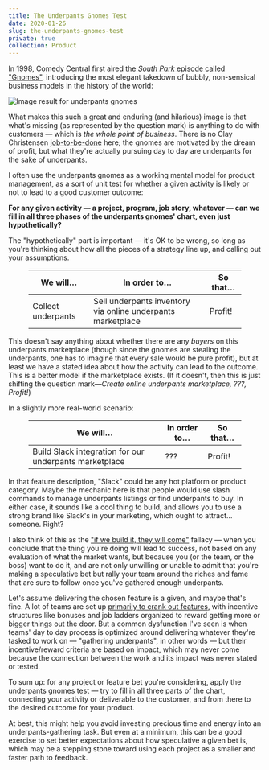 ```yaml
---
title: The Underpants Gnomes Test
date: 2020-01-26
slug: the-underpants-gnomes-test
private: true
collection: Product
---
```


In 1998, Comedy Central first aired <a href="https://en.wikipedia.org/wiki/Gnomes_(South_Park)">the <em>South Park</em> episode called "Gnomes"</a>, introducing the most elegant takedown of bubbly, non-sensical business models in the history of the world:

![Image result for underpants gnomes](https://thumbor.forbes.com/thumbor/1280x868/https%3A%2F%2Fblogs-images.forbes.com%2Fthumbnails%2Fblog_1022%2Fpt_1022_786_o.jpg%3Ft%3D1310654119)

What makes this such a great and enduring (and hilarious) image is that what's missing (as represented by the question mark) is anything to do with customers — which is <em>the whole point of business</em>. There is no Clay Christensen <a href="https://hbr.org/2016/09/know-your-customers-jobs-to-be-done">job-to-be-done</a> here; the gnomes are motivated by the dream of profit, but what they're actually pursuing day to day are underpants for the sake of underpants.

I often use the underpants gnomes as a working mental model for product management, as a sort of unit test for whether a given activity is likely or not to lead to a good customer outcome:

<strong>For any given activity — a project, program, job story, whatever — can we fill in all three phases of the underpants gnomes' chart, even just hypothetically?</strong>

The "hypothetically" part is important — it's OK to be wrong, so long as you're thinking about how all the pieces of a strategy line up, and calling out your assumptions.

<figure class="wp-block-table"><table><thead><tr><th>We will…</th><th>In order to…</th><th>So that…</th></tr></thead><tbody><tr><td>Collect underpants</td><td>Sell underpants inventory via online underpants marketplace</td><td>Profit!</td></tr></tbody></table></figure>

This doesn't say anything about whether there are any <em>buyers</em> on this underpants marketplace (though since the gnomes are stealing the underpants, one has to imagine that every sale would be pure profit), but at least we have a stated idea about how the activity can lead to the outcome. This is a better model if the marketplace exists. (If it doesn't, then this is just shifting the question mark—<em>Create online underpants marketplace, ???, Profit!</em>)

In a slightly more real-world scenario:

<figure class="wp-block-table"><table><thead><tr><th>We will…</th><th>In order to…</th><th>So that…</th></tr></thead><tbody><tr><td>Build Slack integration for our underpants marketplace</td><td>???</td><td>Profit!</td></tr></tbody></table></figure>

In that feature description, "Slack" could be any hot platform or product category. Maybe the mechanic here is that people would use slash commands to manage underpants listings or find underpants to buy. In either case, it sounds like a cool thing to build, and allows you to use a strong brand like Slack's in your marketing, which ought to attract… someone. Right?

I also think of this as the <a href="https://coachingforleaders.com/podcast/if-you-build-it-they-will-come/">"if we build it, they will come"</a> fallacy — when you conclude that the thing you're doing will lead to success, not based on any evaluation of what the market wants, but because you (or the team, or the boss) want to do it, and are not only unwilling or unable to admit that you're making a speculative bet but rally your team around the riches and fame that are sure to follow once you've gathered enough underpants.

Let's assume delivering the chosen feature is a given, and maybe that's fine. A lot of teams are set up <a href="https://cutle.fish/blog/12-signs-youre-working-in-a-feature-factory">primarily to crank out features</a>, with incentive structures like bonuses and job ladders organized to reward getting more or bigger things out the door. But a common dysfunction I've seen is when teams' day to day process is optimized around delivering whatever they're tasked to work on — "gathering underpants", in other words — but their incentive/reward criteria are based on impact, which may never come because the connection between the work and its impact was never stated or tested.

To sum up: for any project or feature bet you're considering, apply the underpants gnomes test — try to fill in all three parts of the chart, connecting your activity or deliverable to the customer, and from there to the desired outcome for your product.

At best, this might help you avoid investing precious time and energy into an underpants-gathering task. But even at a minimum, this can be a good exercise to set better expectations about how speculative a given bet is, which may be a stepping stone toward using each project as a smaller and faster path to feedback.